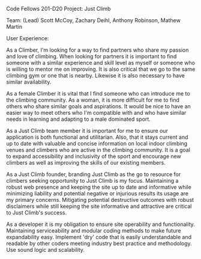 Code Fellows 201-D20
Project: Just Climb

Team: (Lead) Scott McCoy, Zachary Deihl, Anthony Robinson, Mathew Martin

User Experience:

As a Climber, I'm looking for a way to find partners who share my passion and love of climbing. When looking for partners it is important to find someone with a similar experience and skill level as myself or someone who is willing to mentor me on improving. It is also critical that we go to the same climbing gym or one that is nearby. Likewise it is also necessary to have similar availability.

As a female Climber it is vital that I find someone who can introduce me to the climbing community. As a woman, it is more difficult for me to find others who share similar goals and aspirations. It would be nice to have an easier way to meet others who I'm compatible with and who have similar needs in learning and adapting to a male dominated sport.

As a Just Climb team member it is important for me to ensure our application is both functional and utilitarian. Also, that it stays current and up to date with valuable and concise information on local indoor climbing venues and climbers who are active in the climbing community. It is a goal to expand accessibility and inclusivity of the sport and encourage new climbers as well as improving the skills of our existing members.

As a Just Climb founder, branding Just Climb as the go to resource for climbers seeking opportunity to Just Climb is my focus. Maintaining a robust web presence and keeping the site up to date and informative while minimizing liability and potential negative or injurious results its usage are my primary concerns. Mitigating potential destructive outcomes with robust disclaimers while still keeping the site informative and attractive are critical to Just Climb's success.

As a developer it is my obligation to ensure site operability and functionality. Maintaining serviceability and modular coding methods to make future expandability easy. Implement 'dry' code that is easily understandable and readable by other coders meeting industry best practice and methodology. Use sound logic and scalability.
